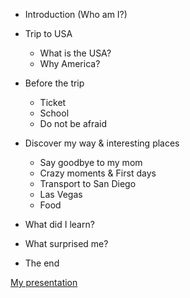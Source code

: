 - Introduction (Who am I?)
- Trip to USA
  - What is the USA?
  - Why America?
  
- Before the trip
  - Ticket
  - School
  - Do not be afraid
  
- Discover my way & interesting places
  - Say goodbye to my mom
  - Crazy moments & First days
  - Transport to San Diego
  - Las Vegas
  - Food
  
- What did I learn?
- What surprised me?
- The end

[My presentation](https://github.com/dudacek/english_for_designers/blob/main/05-presentation-stoytelling/jakub-dudacek-presentation-usa.pdf)
